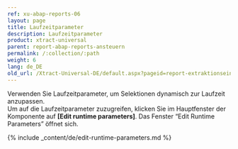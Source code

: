 ```yaml
---
ref: xu-abap-reports-06
layout: page
title: Laufzeitparameter
description: Laufzeitparameter
product: xtract-universal
parent: report-abap-reports-ansteuern
permalink: /:collection/:path
weight: 6
lang: de_DE
old_url: /Xtract-Universal-DE/default.aspx?pageid=report-extraktionseinstellungen
---
```



Verwenden Sie Laufzeitparameter, um Selektionen dynamisch zur Laufzeit anzupassen.<br>
Um auf die Laufzeitparameter zuzugreifen, klicken Sie im Hauptfenster der Komponente auf **[Edit runtime parameters]**.
Das Fenster “Edit Runtime Parameters” öffnet sich.

{% include _content/de/edit-runtime-parameters.md %}
